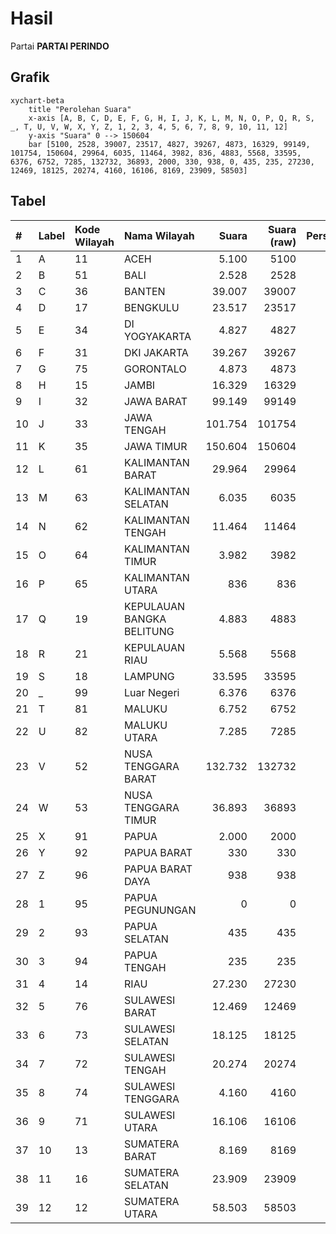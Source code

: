 # Hasil

Partai **PARTAI PERINDO**

## Grafik

```mermaid
xychart-beta
    title "Perolehan Suara"
    x-axis [A, B, C, D, E, F, G, H, I, J, K, L, M, N, O, P, Q, R, S, _, T, U, V, W, X, Y, Z, 1, 2, 3, 4, 5, 6, 7, 8, 9, 10, 11, 12]
    y-axis "Suara" 0 --> 150604
    bar [5100, 2528, 39007, 23517, 4827, 39267, 4873, 16329, 99149, 101754, 150604, 29964, 6035, 11464, 3982, 836, 4883, 5568, 33595, 6376, 6752, 7285, 132732, 36893, 2000, 330, 938, 0, 435, 235, 27230, 12469, 18125, 20274, 4160, 16106, 8169, 23909, 58503]
```

## Tabel

| #  | Label | Kode Wilayah | Nama Wilayah              | Suara   | Suara (raw) | Persentase |
|:-- |:----- |:------------ |:------------------------- | -------:| -----------:| ----------:|
| 1  | A     | 11           | ACEH                      | 5.100   | 5100        | 0,53       |
| 2  | B     | 51           | BALI                      | 2.528   | 2528        | 0,26       |
| 3  | C     | 36           | BANTEN                    | 39.007  | 39007       | 4,04       |
| 4  | D     | 17           | BENGKULU                  | 23.517  | 23517       | 2,43       |
| 5  | E     | 34           | DI YOGYAKARTA             | 4.827   | 4827        | 0,50       |
| 6  | F     | 31           | DKI JAKARTA               | 39.267  | 39267       | 4,06       |
| 7  | G     | 75           | GORONTALO                 | 4.873   | 4873        | 0,50       |
| 8  | H     | 15           | JAMBI                     | 16.329  | 16329       | 1,69       |
| 9  | I     | 32           | JAWA BARAT                | 99.149  | 99149       | 10,26      |
| 10 | J     | 33           | JAWA TENGAH               | 101.754 | 101754      | 10,53      |
| 11 | K     | 35           | JAWA TIMUR                | 150.604 | 150604      | 15,59      |
| 12 | L     | 61           | KALIMANTAN BARAT          | 29.964  | 29964       | 3,10       |
| 13 | M     | 63           | KALIMANTAN SELATAN        | 6.035   | 6035        | 0,62       |
| 14 | N     | 62           | KALIMANTAN TENGAH         | 11.464  | 11464       | 1,19       |
| 15 | O     | 64           | KALIMANTAN TIMUR          | 3.982   | 3982        | 0,41       |
| 16 | P     | 65           | KALIMANTAN UTARA          | 836     | 836         | 0,09       |
| 17 | Q     | 19           | KEPULAUAN BANGKA BELITUNG | 4.883   | 4883        | 0,51       |
| 18 | R     | 21           | KEPULAUAN RIAU            | 5.568   | 5568        | 0,58       |
| 19 | S     | 18           | LAMPUNG                   | 33.595  | 33595       | 3,48       |
| 20 | _     | 99           | Luar Negeri               | 6.376   | 6376        | 0,66       |
| 21 | T     | 81           | MALUKU                    | 6.752   | 6752        | 0,70       |
| 22 | U     | 82           | MALUKU UTARA              | 7.285   | 7285        | 0,75       |
| 23 | V     | 52           | NUSA TENGGARA BARAT       | 132.732 | 132732      | 13,74      |
| 24 | W     | 53           | NUSA TENGGARA TIMUR       | 36.893  | 36893       | 3,82       |
| 25 | X     | 91           | PAPUA                     | 2.000   | 2000        | 0,21       |
| 26 | Y     | 92           | PAPUA BARAT               | 330     | 330         | 0,03       |
| 27 | Z     | 96           | PAPUA BARAT DAYA          | 938     | 938         | 0,10       |
| 28 | 1     | 95           | PAPUA PEGUNUNGAN          | 0       | 0           | 0,00       |
| 29 | 2     | 93           | PAPUA SELATAN             | 435     | 435         | 0,05       |
| 30 | 3     | 94           | PAPUA TENGAH              | 235     | 235         | 0,02       |
| 31 | 4     | 14           | RIAU                      | 27.230  | 27230       | 2,82       |
| 32 | 5     | 76           | SULAWESI BARAT            | 12.469  | 12469       | 1,29       |
| 33 | 6     | 73           | SULAWESI SELATAN          | 18.125  | 18125       | 1,88       |
| 34 | 7     | 72           | SULAWESI TENGAH           | 20.274  | 20274       | 2,10       |
| 35 | 8     | 74           | SULAWESI TENGGARA         | 4.160   | 4160        | 0,43       |
| 36 | 9     | 71           | SULAWESI UTARA            | 16.106  | 16106       | 1,67       |
| 37 | 10    | 13           | SUMATERA BARAT            | 8.169   | 8169        | 0,85       |
| 38 | 11    | 16           | SUMATERA SELATAN          | 23.909  | 23909       | 2,47       |
| 39 | 12    | 12           | SUMATERA UTARA            | 58.503  | 58503       | 6,05       |



